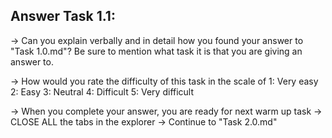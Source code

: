 Answer Task 1.1:
------------------

-> Can you explain verbally and in detail how you found your answer to "Task 1.0.md"?
	Be sure to mention what task it is that you are giving an answer to.

-> How would you rate the difficulty of this task in the scale of 
	1: Very easy
	2: Easy
	3: Neutral
	4: Difficult
	5: Very difficult 
	
-> When you complete your answer, you are ready for next warm up task
-> CLOSE ALL the tabs in the explorer 
-> Continue to "Task 2.0.md"
